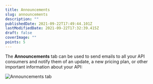 ```yaml
---
title: Announcements
slug: announcements
description: ""
publishedDate: 2021-09-22T17:49:44.101Z
lastModifiedDate: 2021-09-22T17:32:39.415Z
draft: false
coverImage: ""
points: 5
---
```


The **Announcements** tab can be used to send emails to all your API consumers and notify them of an update, a new pricing plan, or other important information about your API:

![Announcements tab](https://raw.githubusercontent.com/RapidAPI/DevRel-Stack-Data/dev/learn/courses/learn-rapidapi-hub-provider/images/image20.png)
